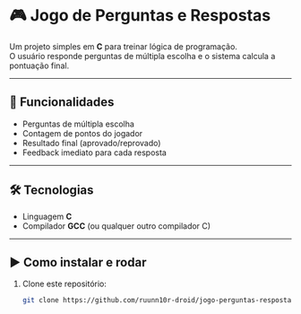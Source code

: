 # 🎮 Jogo de Perguntas e Respostas

Um projeto simples em **C** para treinar lógica de programação.  
O usuário responde perguntas de múltipla escolha e o sistema calcula a pontuação final.

---

## 🚀 Funcionalidades
- Perguntas de múltipla escolha
- Contagem de pontos do jogador
- Resultado final (aprovado/reprovado)
- Feedback imediato para cada resposta

---

## 🛠 Tecnologias
- Linguagem **C**
- Compilador **GCC** (ou qualquer outro compilador C)

---

## ▶ Como instalar e rodar
1. Clone este repositório:
   ```bash
   git clone https://github.com/ruunn10r-droid/jogo-perguntas-respostas.git
